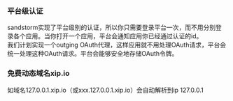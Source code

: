 ### 平台级认证
sandstorm实现了平台级别的认证，所以你只需要登录平台一次，而不用分别登录各个应用。当你打开一个应用，平台会通知应用你已经通过认证的id。  
我们计划实现一个outging OAuth代理，这样应用就不用处理OAuth请求，平台会统一处理这种OAuth请求。平台会能够安全地存储OAuth令牌。

### 免费动态域名xip.io
如域名127.0.0.1.xip.io（或xxx.127.0.0.1.xip.io）会自动解析到ip 127.0.0.1



